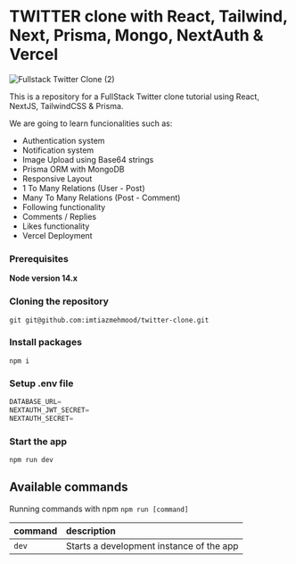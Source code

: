 # TWITTER clone with React, Tailwind, Next, Prisma, Mongo, NextAuth & Vercel

![Fullstack Twitter Clone (2)](https://i.ibb.co/YcB8dv4/Screenshot-from-2023-04-08-10-48-30.png)

This is a repository for a FullStack Twitter clone tutorial using React, NextJS, TailwindCSS & Prisma.

We are going to learn funcionalities such as:

- Authentication system
- Notification system
- Image Upload using Base64 strings
- Prisma ORM with MongoDB
- Responsive Layout
- 1 To Many Relations (User - Post)
- Many To Many Relations (Post - Comment)
- Following functionality
- Comments / Replies
- Likes functionality
- Vercel Deployment

### Prerequisites

**Node version 14.x**

### Cloning the repository

```shell
git git@github.com:imtiazmehmood/twitter-clone.git
```

### Install packages

```shell
npm i
```

### Setup .env file

```js
DATABASE_URL=
NEXTAUTH_JWT_SECRET=
NEXTAUTH_SECRET=
```

### Start the app

```shell
npm run dev
```

## Available commands

Running commands with npm `npm run [command]`

| command | description                              |
| :------ | :--------------------------------------- |
| `dev`   | Starts a development instance of the app |
